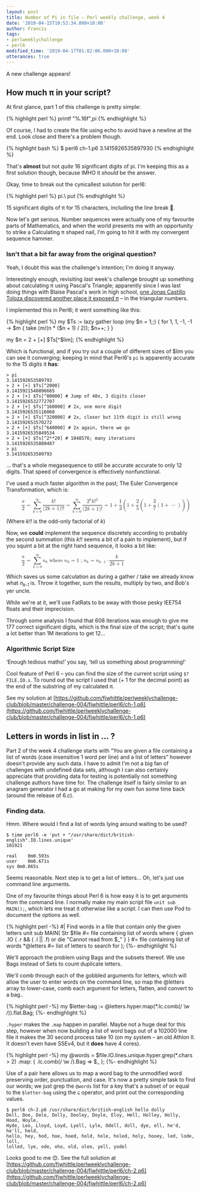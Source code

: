 ```yaml
---
layout: post
title: Number of Pi in file – Perl weekly challenge, week 4
date: '2019-04-15T10:53:34.000+10:00'
author: Francis
tags:
- perlweeklychallenge
- perl6
modified_time: '2019-04-17T01:02:06.000+10:00'
utterances: true
---
```


A new challenge appears!

## How much π in your script?

At first glance, part 1 of this challenge is pretty simple:

{% highlight perl %}
printf "%.16f",pi
{% endhighlight %}

Of course, I had to create the file using echo to avoid have a newline at the
end.
Look close and there's a problem though.

{% highlight bash %}
$ perl6 ch-1.p6
3.1415926535897930
{% endhighlight %}

That's **almost** but not *quite* 16 significant digits of pi. I'm keeping this
as a first solution though, because IMHO it *should* be the answer.

Okay, time to break out the cynicallest solution for perl6:

{% highlight perl %}
pi.\        put
{% endhighlight %}

15 significant digits of π for 15 characters, including the line break 🤪.

Now let's get serious. Number sequences were actually one of my favourite
parts of Mathematics, and when the world presents me with an opportunity to
strike a Calculating π shaped nail, I'm going to hit it with my convergent
sequence hammer.

### Isn't that a bit far away from the original question?

Yeah, I doubt this was the challenge's intention; I'm doing it anyway.

Interestingly enough, revisiting *last* week's challenge brought up something
about calculating π using Pascal's Triangle; apparently since I was last doing
things with Blaise Pascal's work in high school, [one Jonas Castillo Toloza
discovered another place it exposed
π](https://www.cut-the-knot.org/arithmetic/algebra/TriPiInPascal.shtml) – in the
triangular numbers.

I implemented this in Perl6; it went something like this:

{% highlight perl %}
my $Ts := lazy gather loop (my $n = 1;;) {
  for 1, 1, -1, -1 -> $m {
    take ($m / ($n * ($n + 1) / 2));
    $n++;
  }
}

my $π = 2 + [+] $Ts[^$lim];
{% endhighlight %}

Which is functional, and if you try out a couple of different sizes of $lim you
can see it converging; keeping in mind that Perl6's `pi` is apparently accurate
to the 15 digits it **has**:

```
> pi
3.141592653589793
> 2 + [+] $Ts[^2000]
3.1415921540896665
> 2 + [+] $Ts[^80000] # Jump of 40x, 3 digits closer
3.1415926532772707
> 2 + [+] $Ts[^160000] # 2x, one more digit
3.1415926535116068
> 2 + [+] $Ts[^320000] # 2x, closer but 11th digit is still wrong
3.141592653570272
> 2 + [+] $Ts[^640000] # 2x again, there we go
3.1415926535849534
> 2 + [+] $Ts[^2**20] # 1048576; many iterations
3.1415926535880487
> pi
3.141592653589793
```

… that's a whole megasequence to still be accurate accurate to only 12 digits. That
speed of convergence is effectively nonfunctional.

I've used a much faster algorithm in the past; The Euler Convergence
Transformation, which is:

<figure>
  <math>
    <semantics>
      <mrow class="MJX-TeXAtom-ORD">
        <mstyle displaystyle="true" scriptlevel="0">
          <mrow class="MJX-TeXAtom-ORD">
            <mfrac>
              <mi>π</mi>
              <mn>2</mn>
            </mfrac>
          </mrow>
          <mo>=</mo>
          <munderover>
            <mo>∑</mo>
            <mrow class="MJX-TeXAtom-ORD">
              <mi>k</mi><mo>=</mo><mn>0</mn>
            </mrow>
            <mrow class="MJX-TeXAtom-ORD">
              <mi mathvariant="normal">∞</mi>
            </mrow>
          </munderover>
          <mrow class="MJX-TeXAtom-ORD">
            <mfrac>
              <mrow>
                <mi>k</mi><mo>!</mo>
              </mrow>
              <mrow>
                <mo stretchy="false">(</mo><mn>2</mn><mi>k</mi><mo>+</mo><mn>1</mn><mo stretchy="false">)</mo><mo>!</mo><mo>!</mo>
              </mrow>
            </mfrac>
          </mrow>
          <mo>=</mo>
          <munderover>
            <mo>∑</mo>
            <mrow class="MJX-TeXAtom-ORD">
              <mi>k</mi><mo>=</mo><mn>0</mn>
            </mrow>
            <mrow class="MJX-TeXAtom-ORD">
              <mi mathvariant="normal">∞</mi>
            </mrow>
          </munderover>
          <mrow class="MJX-TeXAtom-ORD">
            <mfrac>
              <mrow>
                <mpadded width="0" height="8.6pt" depth="3pt">
                  <mrow></mrow>
                </mpadded>
                <mstyle displaystyle="false" scriptlevel="0">
                  <mrow class="MJX-TeXAtom-ORD">
                    <msup>
                      <mn>2</mn>
                      <mrow class="MJX-TeXAtom-ORD">
                        <mi>k</mi>
                      </mrow>
                    </msup>
                    <mi>k</mi>
                    <msup>
                      <mo>!</mo>
                      <mrow class="MJX-TeXAtom-ORD">
                        <mn>2</mn>
                      </mrow>
                    </msup>
                  </mrow>
                </mstyle>
              </mrow>
              <mrow>
                <mpadded width="0" height="8.6pt" depth="3pt">
                  <mrow></mrow>
                </mpadded>
                <mstyle displaystyle="false" scriptlevel="0">
                  <mrow class="MJX-TeXAtom-ORD">
                    <mo stretchy="false">(</mo><mn>2</mn><mi>k</mi><mo>+</mo><mn>1</mn><mo stretchy="false">)</mo><mo>!</mo>
                  </mrow>
                </mstyle>
              </mrow>
            </mfrac>
          </mrow>
          <mo>=</mo>
          <mn>1</mn>
          <mo>+</mo>
          <mrow class="MJX-TeXAtom-ORD">
            <mfrac>
              <mn>1</mn>
              <mn>3</mn>
            </mfrac>
          </mrow>
          <mrow>
            <mo>(</mo>
            <mrow>
              <mn>1</mn><mo>+</mo>
              <mrow class="MJX-TeXAtom-ORD">
                <mfrac>
                  <mn>2</mn>
                  <mn>5</mn>
                </mfrac>
              </mrow>
              <mrow>
                <mo>(</mo>
                <mrow>
                  <mn>1</mn><mo>+</mo>
                  <mrow class="MJX-TeXAtom-ORD">
                    <mfrac>
                      <mn>3</mn>
                      <mn>7</mn>
                    </mfrac>
                  </mrow>
                  <mrow>
                    <mo>(</mo>
                    <mrow>
                      <mn>1</mn><mo>+</mo><mo>⋯</mo>
                    </mrow>
                    <mo>)</mo>
                  </mrow>
                </mrow>
                <mo>)</mo>
              </mrow>
            </mrow>
            <mo>)</mo>
          </mrow>
        </mstyle>
      </mrow>
    </semantics>
  </math>
</figure>

(Where *k!!* is the odd-only factorial of *k*)

Now, we **could** implement the sequence discretely according to probably the
second summation (this *k!!* seems a bit of a pain to implement), but if you
squint a bit at the right hand sequence, it looks a bit like:

<figure>
  <math>
    <semantics>
    <mstyle displaystyle="true">
    <mrow>
      <mfrac>
        <mn>π</mn>
        <mn>2</mn>
      </mfrac>
      <mo>=</mo>
      <mrow>
        <munderover>
          <mo>∑</mo>
          <mrow>
            <mi>k</mi><mo>=</mo><mn>0</mn>
          </mrow>
          <mrow>
            <mi mathvariant="normal">∞</mi>
          </mrow>
        </munderover>
        <msub><mi>n</mi><mi>k</mi></msub>
      </mrow>
      <mo>where</mo>
      <mrow>
        <msub><mi>n</mi><mn>0</mn></msub><mo>=</mo><mn>1</mn>
      </mrow>
      <mo>; </mo>
      <mrow>
      <msub><mi>n</mi><mi>k</mi></msub>
      <mo>=</mo>
      <msub><mi>n</mi><mrow><mi>k</mi><mo>-</mo><mn>1</mn></mrow></msub>
      <mo>·</mo>
      <mfrac>
      <mi>k</mi>
      <mrow><mn>2</mn><mi>k</mi><mo>+</mo><mn>1</mn></mrow>
      </mfrac>
      </mrow>
      </mrow>
      </mstyle>
    </semantics>
  </math>
</figure>

Which saves us some calculation as during a gather / take we already know what
*n<sub>k-1</sub>* is. Throw it together, sum the results, multiply by two, and
Bob's yer uncle.

While we're at it, we'll use FatRats to be away with those pesky IEE754 floats
and their imprecision.

Through some analysis I found that 608 iterations was enough to give me 177
correct significant digits, which is the final size of the script; that's quite
a lot better than 1M iterations to get 12…

### Algorithmic Script Size

‘Enough tedious maths!’ you say, ‘tell us something about programming!’

Cool feature of Perl 6 – you can find the size of the current script using
`$?FILE.IO.s`. To round out the script I used that (+ 1 for the decimal point)
as the end of the substring of my calculated π.

See my solution at
[https://github.com/fjwhittle/perlweeklychallenge-club/blob/master/challenge-004/fjwhittle/perl6/ch-1.p6](https://github.com/fjwhittle/perlweeklychallenge-club/blob/master/challenge-004/fjwhittle/perl6/ch-1.p6)

## Letters in words in list in … ?

Part 2 of the week 4 challenge starts with “You are given a file containing a
list of words (case insensitive 1 word per line) and a list of letters” however
doesn't provide any such data. I have to admit I'm not a big fan of challenges
with undefined data sets, although I can also certainly appreciate that
providing data for testing is potentially not something challenge authors have
time for. The challenge itself is fairly similar to an anagram generator I had a
go at making for my own fun some time back (around the release of 6.c).

### Finding data.

Hmm. Where would I find a list of words lying around waiting to be used?

```
$ time perl6 -e 'put + "/usr/share/dict/british-english".IO.lines.unique'
101921

real	0m0.593s
user	0m0.671s
sys	0m0.065s
```

Seems reasonable. Next step is to get a list of letters… Oh, let's just use
command line arguments.

One of my favourite things about Perl 6 is how easy it is to get arguments from
the command line. I normally make my main script file `unit sub MAIN();`, which
lets me treat it otherwise like a script. I can then use Pod to document the
options as well.

{% highlight perl -%}
#| Find words in a file that contain only the given letters
unit sub MAIN(
  Str $file #= file containing list of words
    where { given .IO { .r && ( .l || .f) or die "Cannot read from $_" }  } #= file containing list of words
  *@letters #= list of letters to search for
);
{%- endhighlight %}

We'll approach the problem using Bags and the subsets thereof. We use Bags
instead of Sets to count duplicate letters.

We'll comb through each of the gobbled arguments for letters, which will allow
the user to enter words on the command line, so map the @letters array to
lower-case, comb each argument for letters, flatten, and convert to a bag..

{% highlight perl -%}
my $letter-bag := @letters.hyper.map(*.lc.comb(/ \w /)).flat.Bag;
{%- endhighlight %}

`.hyper` makes the `.map` happen in parallel. Maybe not a huge deal for this
step, however when now building a list of word bags out of a 102000 line file it
makes the 30 second process take 10 (on my system – an old Athlon II.  It
doesn't even have SSEv4, but it **does** have 4 cores).

{% highlight perl -%}
my @words = $file.IO.lines.unique.hyper.grep(*.chars > 2)
                 .map: { .lc.comb(/ \w /).Bag => $_ };
{%- endhighlight %}

Use of a pair here allows us to map a word bag to the unmodified word
preserving order, punctuation, and case.
It's now a pretty simple task to find our words; we just grep the `@words` list
for a key that's a subset of or equal to the `$letter-bag` using the `⊆`
operator, and print out the corresponding values.

```
$ perl6 ch-2.p6 /usr/share/dict/british-english hello dolly
Dell, Doe, Dole, Dolly, Dooley, Doyle, Eloy, Hell, Holley, Holly, Hood, Hoyle,
Hyde, Leo, Lloyd, Loyd, Lyell, Lyle, Odell, doll, dye, ell, he'd, he'll, held,
hello, hey, hod, hoe, hoed, hold, hole, holed, holy, hooey, led, lode, loll,
lolled, lye, ode, oho, old, oleo, yell, yodel
```

Looks good to me 😊.  See the full solution at [https://github.com/fjwhittle/perlweeklychallenge-club/blob/master/challenge-004/fjwhittle/perl6/ch-2.p6](https://github.com/fjwhittle/perlweeklychallenge-club/blob/master/challenge-004/fjwhittle/perl6/ch-2.p6)

<script type="text/javascript" async
        src="https://cdnjs.cloudflare.com/ajax/libs/mathjax/2.7.5/MathJax.js?config=MML_HTMLorMML">
</script>

